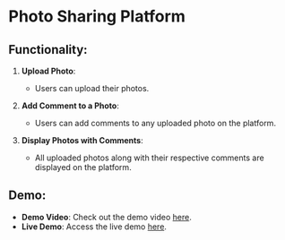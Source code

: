 # Photo Sharing Platform

## Functionality:

1. **Upload Photo**:
   - Users can upload their photos.
  
2. **Add Comment to a Photo**:
   - Users can add comments to any uploaded photo on the platform.

3. **Display Photos with Comments**:
   - All uploaded photos along with their respective comments are displayed on the platform.

## Demo:

- **Demo Video**: Check out the demo video [here](https://youtu.be/gtj9BFNyvFg).
- **Live Demo**: Access the live demo [here](https://nextjs-photo-64l7wuhzp-thanhlp18s-projects.vercel.app/).
